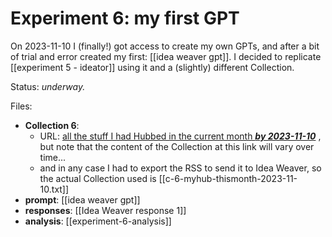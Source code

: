 # Experiment 6: my first GPT

On 2023-11-10 I (finally!) got access to create my own GPTs, and after a bit of trial and error created my first: [[idea weaver gpt]]. I decided to replicate [[experiment 5 - ideator]] using it and a (slightly) different Collection. 

Status: *underway.*

Files:

* **Collection 6**: 
	* URL: [all the stuff I had Hubbed in the current month ***by 2023-11-10***](https://myhub.ai/@mathewlowry/?quality=all&types=like&types=do&types=think&timeframe=this_month) , but note that the content of the Collection at this link will vary over time...
	* and in any case I had to export the RSS to send it to Idea Weaver, so the actual Collection used is [[c-6-myhub-thismonth-2023-11-10.txt]] 
* **prompt**: [[idea weaver gpt]]
* **responses**: [[Idea Weaver response 1]]
* **analysis**:  [[experiment-6-analysis]]